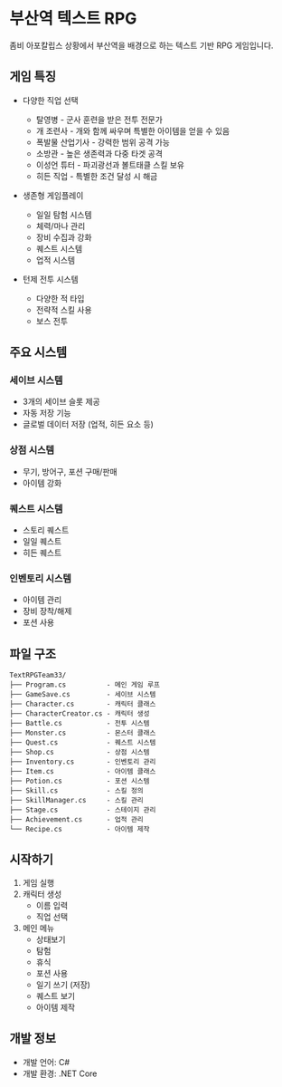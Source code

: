 # 부산역 텍스트 RPG

좀비 아포칼립스 상황에서 부산역을 배경으로 하는 텍스트 기반 RPG 게임입니다.

## 게임 특징

- 다양한 직업 선택
  - 탈영병 - 군사 훈련을 받은 전투 전문가
  - 개 조련사 - 개와 함께 싸우며 특별한 아이템을 얻을 수 있음
  - 폭발물 산업기사 - 강력한 범위 공격 가능
  - 소방관 - 높은 생존력과 다중 타겟 공격
  - 이성언 튜터 - 파괴광선과 볼트태클 스킬 보유
  - 히든 직업 - 특별한 조건 달성 시 해금

- 생존형 게임플레이
  - 일일 탐험 시스템
  - 체력/마나 관리
  - 장비 수집과 강화
  - 퀘스트 시스템
  - 업적 시스템

- 턴제 전투 시스템
  - 다양한 적 타입
  - 전략적 스킬 사용
  - 보스 전투

## 주요 시스템

### 세이브 시스템
- 3개의 세이브 슬롯 제공
- 자동 저장 기능
- 글로벌 데이터 저장 (업적, 히든 요소 등)

### 상점 시스템
- 무기, 방어구, 포션 구매/판매
- 아이템 강화

### 퀘스트 시스템
- 스토리 퀘스트
- 일일 퀘스트
- 히든 퀘스트

### 인벤토리 시스템
- 아이템 관리
- 장비 장착/해제
- 포션 사용

## 파일 구조

```
TextRPGTeam33/
├── Program.cs          - 메인 게임 루프
├── GameSave.cs         - 세이브 시스템
├── Character.cs        - 캐릭터 클래스
├── CharacterCreator.cs - 캐릭터 생성
├── Battle.cs           - 전투 시스템
├── Monster.cs          - 몬스터 클래스
├── Quest.cs            - 퀘스트 시스템
├── Shop.cs             - 상점 시스템
├── Inventory.cs        - 인벤토리 관리
├── Item.cs             - 아이템 클래스
├── Potion.cs           - 포션 시스템
├── Skill.cs            - 스킬 정의
├── SkillManager.cs     - 스킬 관리
├── Stage.cs            - 스테이지 관리
├── Achievement.cs      - 업적 관리
└── Recipe.cs           - 아이템 제작
```

## 시작하기

1. 게임 실행
2. 캐릭터 생성
   - 이름 입력
   - 직업 선택
3. 메인 메뉴
   - 상태보기
   - 탐험
   - 휴식
   - 포션 사용
   - 일기 쓰기 (저장)
   - 퀘스트 보기
   - 아이템 제작

## 개발 정보

- 개발 언어: C#
- 개발 환경: .NET Core
